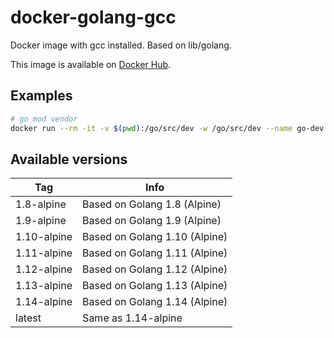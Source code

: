 # docker-golang-gcc

Docker image with gcc installed. Based on lib/golang.

This image is available on [Docker Hub](https://hub.docker.com/r/seekwe/golang-gcc/).


## Examples

```bash
# go mod vendor
docker run --rm -it -v $(pwd):/go/src/dev -w /go/src/dev --name go-dev seekwe/golang-gcc:latest sh -c 'GO111MODULE=on GOOS=windows GOARCH=386 go build -ldflags "-s -w" -mod=vendor -o app.exe'

```


## Available versions

| Tag         | Info
| ----------- | ---
| 1.8-alpine  | Based on Golang 1.8 (Alpine)
| 1.9-alpine  | Based on Golang 1.9 (Alpine)
| 1.10-alpine | Based on Golang 1.10 (Alpine)
| 1.11-alpine | Based on Golang 1.11 (Alpine)
| 1.12-alpine | Based on Golang 1.12 (Alpine)
| 1.13-alpine | Based on Golang 1.13 (Alpine)
| 1.14-alpine | Based on Golang 1.14 (Alpine)
| latest      | Same as 1.14-alpine
